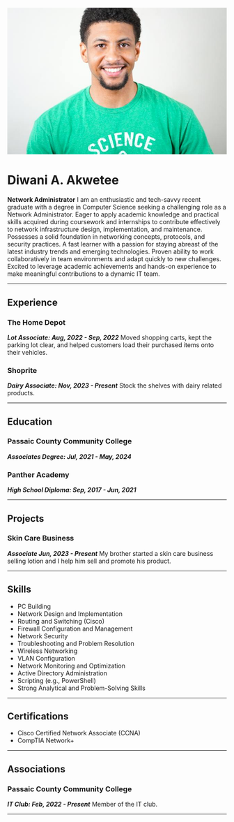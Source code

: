 ![](pexels-justin-shaifer-1222271.jpg)<br>
# Diwani A. Akwetee

**Network Administrator** 
I am an enthusiastic and tech-savvy recent graduate with a degree in Computer Science seeking a challenging role as a Network Administrator. Eager to apply academic knowledge and practical skills acquired during coursework and internships to contribute effectively to network infrastructure design, implementation, and maintenance. Possesses a solid foundation in networking concepts, protocols, and security practices. A fast learner with a passion for staying abreast of the latest industry trends and emerging technologies. Proven ability to work collaboratively in team environments and adapt quickly to new challenges. Excited to leverage academic achievements and hands-on experience to make meaningful contributions to a dynamic IT team.

<hr>

## Experience
### The Home Depot
***Lot Associate: Aug, 2022 - Sep, 2022***
Moved shopping carts, kept the parking lot clear, and helped customers load their purchased items onto their vehicles. 

### Shoprite
***Dairy Associate: Nov, 2023 - Present***
Stock the shelves with dairy related products. 

<hr>

## Education
### Passaic County Community College
***Associates Degree: Jul, 2021 - May, 2024***

### Panther Academy
***High School Diploma: Sep, 2017 - Jun, 2021***

<hr>

## Projects
### Skin Care Business
***Associate Jun, 2023 - Present***
My brother started a skin care business selling lotion and I help him sell and promote his product. 

<hr>

## Skills
* PC Building  
* Network Design and Implementation
* Routing and Switching (Cisco)
* Firewall Configuration and Management
* Network Security
* Troubleshooting and Problem Resolution
* Wireless Networking
* VLAN Configuration
* Network Monitoring and Optimization
* Active Directory Administration
* Scripting (e.g., PowerShell)
* Strong Analytical and Problem-Solving Skills

<hr>

## Certifications
* Cisco Certified Network Associate (CCNA)
* CompTIA Network+
  
<hr>

## Associations
### Passaic County Community College 
***IT Club: Feb, 2022 - Present*** 
Member of the IT club. 

<hr>
